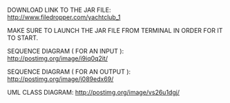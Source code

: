 
DOWNLOAD LINK TO THE JAR FILE: http://www.filedropper.com/yachtclub_1

MAKE SURE TO LAUNCH THE JAR FILE FROM TERMINAL IN ORDER FOR IT TO START. 

SEQUENCE DIAGRAM ( FOR AN INPUT ): http://postimg.org/image/i9iq0q2it/

SEQUENCE DIAGRAM ( FOR AN OUTPUT ): http://postimg.org/image/j089edx69/

UML CLASS DIAGRAM: http://postimg.org/image/vs26u1dgj/ 
